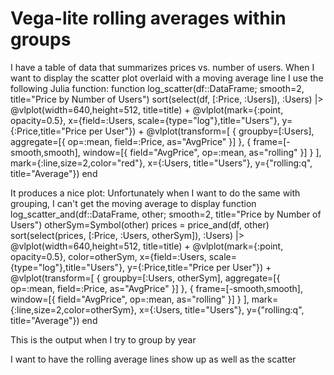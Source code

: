 
# Vega-lite rolling averages within groups

I have a table of data that summarizes prices vs. number of users. When I want to display the scatter plot overlaid with a moving average line I use the following Julia function:
function log_scatter(df::DataFrame; smooth=2, title="Price by Number of Users")
    sort(select(df, [:Price, :Users]), :Users) |> 
    @vlplot(width=640,height=512, title=title) +
    @vlplot(mark={:point, opacity=0.5}, x={field=:Users, scale={type="log"},title="Users"}, y={:Price,title="Price per User"}) +
    @vlplot(transform=[
        { groupby=[:Users], aggregate=[{ op=:mean, field=:Price, as="AvgPrice" }] },
        { frame=[-smooth,smooth], window=[{ field="AvgPrice", op=:mean, as="rolling" }] }
        ],
        mark={:line,size=2,color="red"}, x={:Users, title="Users"}, y={"rolling:q", title="Average"})
end

It produces a nice plot: 
Unfortunately when I want to do the same with grouping, I can't get the moving average to display
function log_scatter_and(df::DataFrame, other; smooth=2, title="Price by Number of Users")
    otherSym=Symbol(other)
    prices = price_and(df, other)
    sort(select(prices, [:Price, :Users, otherSym]), :Users) |> 
    @vlplot(width=640,height=512, title=title) +
    @vlplot(mark={:point, opacity=0.5}, color=otherSym, x={field=:Users, scale={type="log"},title="Users"}, y={:Price,title="Price per User"}) +
    @vlplot(transform=[
        { groupby=[:Users, otherSym], aggregate=[{ op=:mean, field=:Price, as="AvgPrice" }] },
        { frame=[-smooth,smooth], window=[{ field="AvgPrice", op=:mean, as="rolling" }] }
        ],
        mark={:line,size=2,color=otherSym}, x={:Users, title="Users"}, y={"rolling:q", title="Average"})
end

This is the output when I try to group by year

I want to have the rolling average lines show up as well as the scatter

        